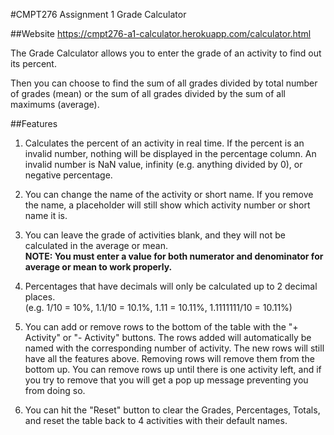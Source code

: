 #CMPT276 Assignment 1   Grade Calculator

##Website
https://cmpt276-a1-calculator.herokuapp.com/calculator.html

The Grade Calculator allows you to enter the grade of an activity to find out its percent.

Then you can choose to find the sum of all grades divided by total number of grades (mean) or the sum of all grades divided by the sum of all maximums (average).

##Features
1. Calculates the percent of an activity in real time. If the percent is an invalid number, nothing will be displayed in the percentage column. An invalid number is NaN value, infinity (e.g. anything divided by 0), or negative percentage.

2. You can change the name of the activity or short name. If you remove the name, a placeholder will still show which activity number or short name it is.

3. You can leave the grade of activities blank, and they will not be calculated in the average or mean.  
**NOTE: You must enter a value for both numerator and denominator for average or mean to work properly.**

4. Percentages that have decimals will only be calculated up to 2 decimal places.  
(e.g. 1/10 = 10%, 1.1/10 = 10.1%, 1.11 = 10.11%, 1.1111111/10 = 10.11%)

5. You can add or remove rows to the bottom of the table with the "+ Activity" or "- Activity" buttons. The rows added will automatically be named with the corresponding number of activity. The new rows will still have all the features above. Removing rows will remove them from the bottom up. You can remove rows up until there is one activity left, and if you try to remove that you will get a pop up message preventing you from doing so.

6. You can hit the "Reset" button to clear the Grades, Percentages, Totals, and reset the table back to 4 activities with their default names.
